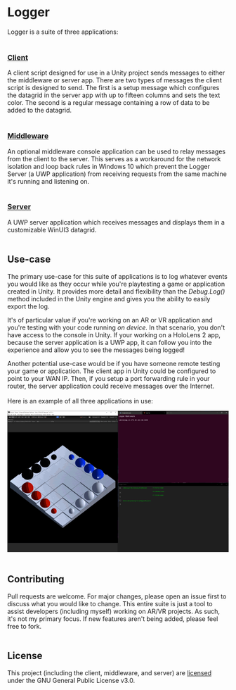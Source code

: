 # Logger
Logger is a suite of three applications:
<br />
<br />

### [Client](https://github.com/torynfarr/logger/tree/master/client)
A client script designed for use in a Unity project sends messages to either the middleware or server app. There are two types of messages the client script is designed to send. The first is a setup message which configures the datagrid in the server app with up to fifteen columns and sets the text color. The second is a regular message containing a row of data to be added to the datagrid.
<br />
<br />

### [Middleware](https://github.com/torynfarr/logger/tree/master/middleware)
An optional middleware console application can be used to relay messages from the client to the server. This serves as a workaround for the network isolation and loop back rules in Windows 10 which prevent the Logger Server (a UWP application) from receiving requests from the same machine it's running and listening on.
<br />
<br />

### [Server](https://github.com/torynfarr/logger/tree/master/server)
A UWP server application which receives messages and displays them in a customizable WinUI3 datagrid.
<br />
<br />

## Use-case
The primary use-case for this suite of applications is to log whatever events you would like as they occur while you're playtesting a game or application created in Unity. It provides more detail and flexibility than the *Debug.Log()* method included in the Unity engine and gives you the ability to easily export the log.

It's of particular value if you're working on an AR or VR application and you're testing with your code running *on device.* In that scenario, you don't have access to the console in Unity. If your working on a HoloLens 2 app, because the server application is a UWP app, it can follow you into the experience and allow you to see the messages being logged!

Another potential use-case would be if you have someone remote testing your game or application. The client app in Unity could be configured to point to your WAN IP. Then, if you setup a port forwarding rule in your router, the server application could receive messages over the Internet.
<br />
<br />
Here is an example of all three applications in use:

<img src="https://github.com/torynfarr/logger/blob/master/docs/images/client-middleware-server.gif" width="800">
<br />
<br />

## Contributing
Pull requests are welcome. For major changes, please open an issue first to discuss what you would like to change. This entire suite is just a tool to assist developers (including myself) working on AR/VR projects. As such, it's not my primary focus. If new features aren't being added, please feel free to fork.
<br />
<br />

## License
This project (including the client, middleware, and server) are [licensed](https://github.com/torynfarr/logger/blob/master/LICENSE) under the GNU General Public License v3.0.
<br />
<br />